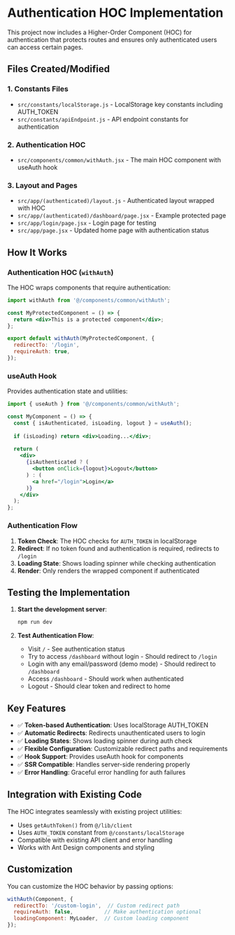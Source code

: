 # Authentication HOC Implementation

This project now includes a Higher-Order Component (HOC) for authentication that protects routes and ensures only authenticated users can access certain pages.

## Files Created/Modified

### 1. Constants Files
- `src/constants/localStorage.js` - LocalStorage key constants including AUTH_TOKEN
- `src/constants/apiEndpoint.js` - API endpoint constants for authentication

### 2. Authentication HOC
- `src/components/common/withAuth.jsx` - The main HOC component with useAuth hook

### 3. Layout and Pages
- `src/app/(authenticated)/layout.js` - Authenticated layout wrapped with HOC
- `src/app/(authenticated)/dashboard/page.jsx` - Example protected page
- `src/app/login/page.jsx` - Login page for testing
- `src/app/page.jsx` - Updated home page with authentication status

## How It Works

### Authentication HOC (`withAuth`)

The HOC wraps components that require authentication:

```jsx
import withAuth from '@/components/common/withAuth';

const MyProtectedComponent = () => {
  return <div>This is a protected component</div>;
};

export default withAuth(MyProtectedComponent, {
  redirectTo: '/login',
  requireAuth: true,
});
```

### useAuth Hook

Provides authentication state and utilities:

```jsx
import { useAuth } from '@/components/common/withAuth';

const MyComponent = () => {
  const { isAuthenticated, isLoading, logout } = useAuth();
  
  if (isLoading) return <div>Loading...</div>;
  
  return (
    <div>
      {isAuthenticated ? (
        <button onClick={logout}>Logout</button>
      ) : (
        <a href="/login">Login</a>
      )}
    </div>
  );
};
```

### Authentication Flow

1. **Token Check**: The HOC checks for `AUTH_TOKEN` in localStorage
2. **Redirect**: If no token found and authentication is required, redirects to `/login`
3. **Loading State**: Shows loading spinner while checking authentication
4. **Render**: Only renders the wrapped component if authenticated

## Testing the Implementation

1. **Start the development server**:
   ```bash
   npm run dev
   ```

2. **Test Authentication Flow**:
   - Visit `/` - See authentication status
   - Try to access `/dashboard` without login - Should redirect to `/login`
   - Login with any email/password (demo mode) - Should redirect to `/dashboard`
   - Access `/dashboard` - Should work when authenticated
   - Logout - Should clear token and redirect to home

## Key Features

- ✅ **Token-based Authentication**: Uses localStorage AUTH_TOKEN
- ✅ **Automatic Redirects**: Redirects unauthenticated users to login
- ✅ **Loading States**: Shows loading spinner during auth check
- ✅ **Flexible Configuration**: Customizable redirect paths and requirements
- ✅ **Hook Support**: Provides useAuth hook for components
- ✅ **SSR Compatible**: Handles server-side rendering properly
- ✅ **Error Handling**: Graceful error handling for auth failures

## Integration with Existing Code

The HOC integrates seamlessly with existing project utilities:
- Uses `getAuthToken()` from `@/lib/client`
- Uses `AUTH_TOKEN` constant from `@/constants/localStorage`
- Compatible with existing API client and error handling
- Works with Ant Design components and styling

## Customization

You can customize the HOC behavior by passing options:

```jsx
withAuth(Component, {
  redirectTo: '/custom-login',  // Custom redirect path
  requireAuth: false,          // Make authentication optional
  loadingComponent: MyLoader,  // Custom loading component
});
```
